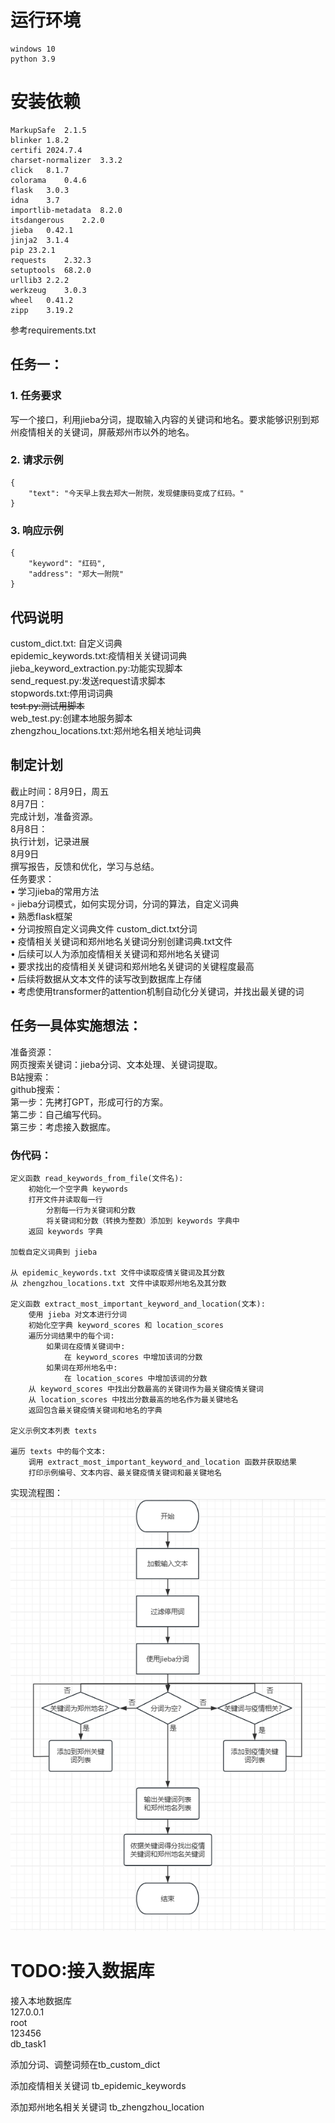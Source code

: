 # 运行环境
    windows 10
    python 3.9
# 安装依赖
    MarkupSafe	2.1.5	
    blinker	1.8.2	
    certifi	2024.7.4	
    charset-normalizer	3.3.2	
    click	8.1.7	
    colorama	0.4.6	
    flask	3.0.3	
    idna	3.7	
    importlib-metadata	8.2.0	
    itsdangerous	2.2.0	
    jieba	0.42.1	
    jinja2	3.1.4	
    pip	23.2.1	
    requests	2.32.3	
    setuptools	68.2.0	
    urllib3	2.2.2	
    werkzeug	3.0.3	
    wheel	0.41.2	
    zipp	3.19.2	
参考requirements.txt  

## 任务一：
### 1. 任务要求  
写一个接口，利用jieba分词，提取输入内容的关键词和地名。要求能够识别到郑州疫情相关的关键词，屏蔽郑州市以外的地名。
### 2. 请求示例  
```
{
    "text": "今天早上我去郑大一附院，发现健康码变成了红码。"
}
```
### 3. 响应示例
```
{
    "keyword": "红码",
    "address": "郑大一附院"
}
```
## 代码说明
custom_dict.txt: 自定义词典  
epidemic_keywords.txt:疫情相关关键词词典  
jieba_keyword_extraction.py:功能实现脚本  
send_request.py:发送request请求脚本  
stopwords.txt:停用词词典  
~~test.py:测试用脚本~~  
web_test.py:创建本地服务脚本  
zhengzhou_locations.txt:郑州地名相关地址词典  

## 制定计划
截止时间：8月9日，周五  
8月7日：  
    完成计划，准备资源。  
8月8日：   
    执行计划，记录进展  
8月9日  
    撰写报告，反馈和优化，学习与总结。  
任务要求：  
• 学习jieba的常用方法   
◦ jieba分词模式，如何实现分词，分词的算法，自定义词典   
• 熟悉flask框架   
• 分词按照自定义词典文件 custom_dict.txt分词    
• 疫情相关关键词和郑州地名关键词分别创建词典.txt文件    
• 后续可以人为添加疫情相关关键词和郑州地名关键词    
• 要求找出的疫情相关关键词和郑州地名关键词的关键程度最高    
• 后续将数据从文本文件的读写改到数据库上存储   
• 考虑使用transformer的attention机制自动化分关键词，并找出最关键的词   
## 任务一具体实施想法：  
准备资源：  
    网页搜索关键词：jieba分词、文本处理、关键词提取。  
    B站搜索：  
    github搜索：  
第一步：先拷打GPT，形成可行的方案。  
第二步：自己编写代码。  
第三步：考虑接入数据库。  
###  伪代码：
```commandline
定义函数 read_keywords_from_file(文件名):  
    初始化一个空字典 keywords  
    打开文件并读取每一行  
        分割每一行为关键词和分数  
        将关键词和分数（转换为整数）添加到 keywords 字典中  
    返回 keywords 字典  
  
加载自定义词典到 jieba  
  
从 epidemic_keywords.txt 文件中读取疫情关键词及其分数  
从 zhengzhou_locations.txt 文件中读取郑州地名及其分数  
  
定义函数 extract_most_important_keyword_and_location(文本):  
    使用 jieba 对文本进行分词  
    初始化空字典 keyword_scores 和 location_scores  
    遍历分词结果中的每个词:  
        如果词在疫情关键词中:  
            在 keyword_scores 中增加该词的分数  
        如果词在郑州地名中:  
            在 location_scores 中增加该词的分数  
    从 keyword_scores 中找出分数最高的关键词作为最关键疫情关键词  
    从 location_scores 中找出分数最高的地名作为最关键地名  
    返回包含最关键疫情关键词和地名的字典  
  
定义示例文本列表 texts  
  
遍历 texts 中的每个文本:  
    调用 extract_most_important_keyword_and_location 函数并获取结果  
    打印示例编号、文本内容、最关键疫情关键词和最关键地名
```
实现流程图：
![img_1.png](img_1.png)
# TODO:接入数据库
接入本地数据库  
127.0.0.1  
root  
123456  
db_task1  

添加分词、调整词频在tb_custom_dict  

添加疫情相关关键词 tb_epidemic_keywords  

添加郑州地名相关关键词 tb_zhengzhou_location  


